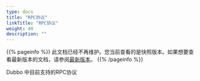 ```yaml
---
type: docs
title: "RPC协议"
linkTitle: "RPC协议"
weight: 40
description: ""
---
```


{{% pageinfo %}} 此文档已经不再维护。您当前查看的是快照版本。如果想要查看最新版本的文档，请参阅[最新版本](/zh-cn/docs3-v2/java-sdk/reference-manual/protocol/)。
{{% /pageinfo %}}

Dubbo 中目前支持的RPC协议
